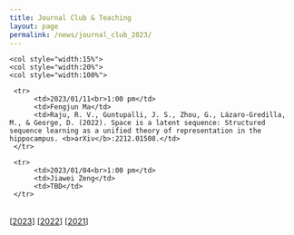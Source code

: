 ```yaml
---
title: Journal Club & Teaching
layout: page
permalink: /news/journal_club_2023/
---
```



<table style="width:100%" border="0">
     
	<col style="width:15%">
  	<col style="width:20%">
	<col style="width:100%">
	
     <tr>
          <td>2023/01/11<br>1:00 pm</td>
          <td>Fengjun Ma</td>
          <td>Raju, R. V., Guntupalli, J. S., Zhou, G., Lázaro-Gredilla, M., & George, D. (2022). Space is a latent sequence: Structured sequence learning as a unified theory of representation in the hippocampus. <b>arXiv</b>:2212.01508.</td> 
     </tr>	
	
     <tr>
          <td>2023/01/04<br>1:00 pm</td>
          <td>Jiawei Zeng</td>
          <td>TBD</td> 
     </tr>		
	
      
</table>

[[2023](/news/journal_club_2023/)] [[2022](/news/journal_club_2022/)] [[2021](/news/journal_club_2021/)]

